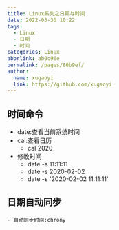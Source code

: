 ```yaml
---
title: Linux系列之日期与时间
date: 2022-03-30 10:22
tags: 
  - Linux
  - 日期
  - 时间
categories: Linux
abbrlink: ab0c96e
permalink: /pages/80b9ef/
author: 
  name: xugaoyi
  link: https://github.com/xugaoyi
---
```

## 时间命令
- date:查看当前系统时间
- cal:查看日历
    - cal 2020
- 修改时间
    - date -s 11:11:11
    - date -s 2020-02-02
    - date -s '2020-02-02 11:11:11'
## 日期自动同步
    - 自动同步时间:chrony
